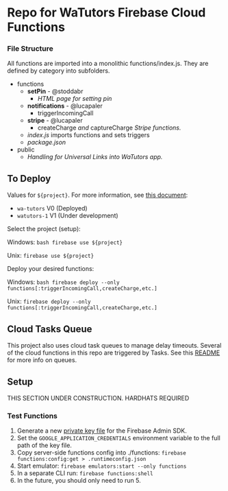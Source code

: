 # Repo for WaTutors Firebase Cloud Functions

### File Structure

All functions are imported into a monolithic functions/index.js. They are defined by category into subfolders. 

- functions
  - **setPin** - @stoddabr
    - *HTML page for setting pin*
  - **notifications** - @lucapaler
    - triggerIncomingCall
  - **stripe** - @lucapaler
    - createCharge *and* captureCharge *Stripe functions.*
  - *index.js* imports functions and sets triggers
  - *package.json*
- public
  - *Handling for Universal Links into WaTutors app.*

## To Deploy
Values for `${project}`. For more information, see [this document](https://docs.google.com/document/d/1gZGQlRQQR2Tgdk1-uPGFcvGxJotpyK8v8yv8z2cyMPQ/): 

 - `wa-tutors` V0 (Deployed)
 - `watutors-1` V1 (Under development) 

Select the project (setup):

Windows: `bash firebase use ${project}`

Unix: `firebase use ${project}`

Deploy your desired functions:

Windows: `bash firebase deploy --only functions[:triggerIncomingCall,createCharge,etc.]`

Unix: `firebase deploy --only functions[:triggerIncomingCall,createCharge,etc.]`

## Cloud Tasks Queue

This project also uses cloud task queues to manage delay timeouts. Several of the cloud functions in this repo are triggered by Tasks. 
See this [README](www.github.com/stoddabr/watutors-api) for more info on queues.

## Setup

THIS SECTION UNDER CONSTRUCTION. HARDHATS REQUIRED

### Test Functions
1. Generate a new [private key file](https://console.firebase.google.com/u/0/project/watutors-1/settings/serviceaccounts/adminsdk) for the Firebase Admin SDK.
2. Set the `GOOGLE_APPLICATION_CREDENTIALS` environment variable to the full path of the key file.
3. Copy server-side functions config into ./functions: `firebase functions:config:get > .runtimeconfig.json`
4. Start emulator: `firebase emulators:start --only functions`
5. In a separate CLI run: `firebase functions:shell`
6. In the future, you should only need to run 5.
